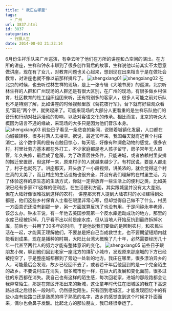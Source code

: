 ```yaml
---
title: " 我庄在哪里"
tags:
  - 广州
url: 3837.html
id: 3837
categories:
  - 行摄人生
date: 2014-08-03 21:22:14
---
```


6月份生祥乐队来广州巡演，有幸去听了他们在方所的讲座和凸空间的演出。在方所的讲座，生祥和钟永丰聊到了很多创作背后的故事，生祥说他以前其实不太愿意做讲座，现在有了女儿，对教育问题也关心起来，想到现在出来相当于是在做社会教育，对讲座也就不像以前那样排斥了。 ![shengxiang01](../../../images/2014/09/shengxiang01.jpg) ![shengxiang02](../../../images/2014/09/shengxiang02.jpg) 在北京的时候，也去听过林生祥的现场，是上一张专辑《大地书房》的巡演，北京听林生祥的人群和广州现场的人群还是有很大区别，在广州的现场，有很多做乡村保育，社区教育的社工组织组团来听，还有特别多的客家人，很多人可能之前对乐队也不是特别了解，比如讲座的时候视频里放《菊花夜行军》，台下就有好些观众看见“菊花”两个字，就笑起来了。可能来现场的大部分人更看重的是生祥乐队他们的音乐和行动对社运活动的影响，以及对客语文化的传承。相比而言，北京的听众大概因为语言不通的缘故，来现场的大多只是因为他们音乐本身。 ![shengxiang03](../../../images/2014/09/shengxiang03.jpg) 前些日子看见一条悲哀的新闻，说随着城镇化发展，人口都在向城镇转移，很多村落人去楼空。据说，最近10年来，我国每天就有近百个村庄消亡。这个数字真的是有点触目惊心，每天哦，好像有种濒危动物的感觉。很多农村，村里壮劳力基本都在外打工，不少家庭都是老人孩子留守，房子常年无人照管，年久失修，最后成了危房。为了改善居住条件，只能进城，或者依赖村里安排的搬迁安置房，但这样一来，原来村子的人就越来越少了。有村民说，要是人都走了，村子也就死了。讲座那天，开头放了一小段视频，讲美浓的，就会觉得这个村庄真的太美了，而且村庄的生活设施也很齐全，并没有我们理解的在村里生活，为了体验这样的原生态的生活方式，你就一定得放弃一些生活上的便利之类，比如美浓已经有多家7.11这样的便利店，在生活便利方面，其实跟城里并没有太大差别。但在大陆好像很难找到这样的农村。 讲座那天有人提到大陆农村的水坝建得到处都是，他们这些乡村保育人士看在眼里非常心寒，但却觉得自己做不了什么，村民一方面意识还没有到那一步，另一方面就算反抗了也没有用，于是问钟永丰老师，该怎么办。钟永丰说，有一年他去美国参观第一个反水库运动成功的地方，那里的水库已经被拆掉，几乎看不出以前是座水库，但从当地人开始反抗到最终拆掉水库，前后也一共用了30多年的时间，于是他说我们要做的是回到农村，和农民生活在一起，才能真正理解他们，不要总是把自己当成救世主，也不要期望短期内就能看到成果，现在是播种的时期，大陆比台湾大概晚了几十年，必然需要经历几十年一代甚至两代人的努力才能有整体意识的变化。 ![shengxiang05](../../../images/2014/09/shengxiang05.jpg) 前些日子跟朋友小聚，聊到他们回到老家一座北方的煤矿小城市，发现原来那座城的下方已经被挖空了，于是整座城都挪到了旁边一处新的地方。我庄在哪里，很多漂泊异乡的人，可能最后会发现，故乡已经回不去了，或者若干年后他回到的是一个完全陌生的故乡。不要说村庄在消失，很多城市也一样，在巨大的发展和变化面前，很多过往的东西都在消失。我自己也有这样的陌生感，每次回老家，进城的那段路都会让我异常陌生，那是在郊区开拓出来的新城，这让童年时代住在旧城区的我在下高速路进城之后很长一段时间，仍然感觉陌生。只有回到老城区，才能发现回忆中的有些小店有些路口还是熟悉的样子熟悉的名字，故乡的感觉直到这个时候才扑面而来，偶尔也会鼻子发酸。比起北方的那位朋友，我已经很幸运了。